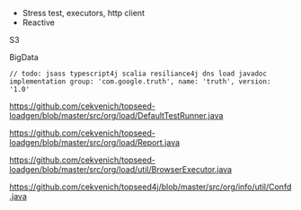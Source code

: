 

- Stress test, executors, http client
- Reactive 

S3

BigData


	// todo: jsass typescript4j scalia resiliance4j dns load javadoc
	implementation group: 'com.google.truth', name: 'truth', version: '1.0'


https://github.com/cekvenich/topseed-loadgen/blob/master/src/org/load/DefaultTestRunner.java


https://github.com/cekvenich/topseed-loadgen/blob/master/src/org/load/Report.java


https://github.com/cekvenich/topseed-loadgen/blob/master/src/org/load/util/BrowserExecutor.java


https://github.com/cekvenich/topseed4j/blob/master/src/org/info/util/Confd.java